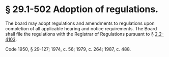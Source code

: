 # § 29.1-502 Adoption of regulations.

<p>The board may adopt regulations and amendments to regulations upon completion of all applicable hearing and notice requirements. The Board shall file the regulations with the Registrar of Regulations pursuant to § <a href='http://law.lis.virginia.gov/vacode/2.2-4103/'>2.2-4103</a>.</p><p>Code 1950, § 29-127; 1974, c. 56; 1979, c. 264; 1987, c. 488.</p>